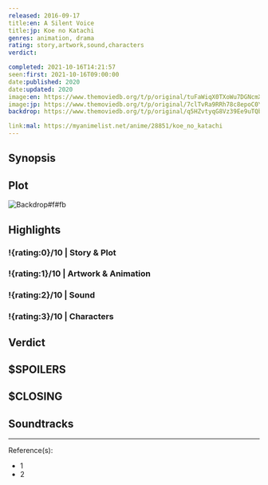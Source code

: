 ```yaml
---
released: 2016-09-17
title:en: A Silent Voice
title:jp: Koe no Katachi
genres: animation, drama
rating: story,artwork,sound,characters
verdict:

completed: 2021-10-16T14:21:57
seen:first: 2021-10-16T09:00:00
date:published: 2020
date:updated: 2020
image:en: https://www.themoviedb.org/t/p/original/tuFaWiqX0TXoWu7DGNcmX3UW7sT.jpg
image:jp: https://www.themoviedb.org/t/p/original/7clTvRa9RRh78c8epoC0YrNZoD6.jpg
backdrop: https://www.themoviedb.org/t/p/original/q5HZvtyqG8Vz39Ee9uTQbLeEml.jpg

link:mal: https://myanimelist.net/anime/28851/koe_no_katachi
---
```



## Synopsis

## Plot

![Backdrop#f#fb](https://www.themoviedb.org/t/p/original/5lAMQMWpXMsirvtLLvW7cJgEPkU.jpg "Source: TMDB")

## Highlights

### !{rating:0}/10 | Story & Plot

### !{rating:1}/10 | Artwork & Animation

### !{rating:2}/10 | Sound

### !{rating:3}/10 | Characters

## Verdict

## $SPOILERS

## $CLOSING

## Soundtracks

***
Reference(s):

- 1
- 2
